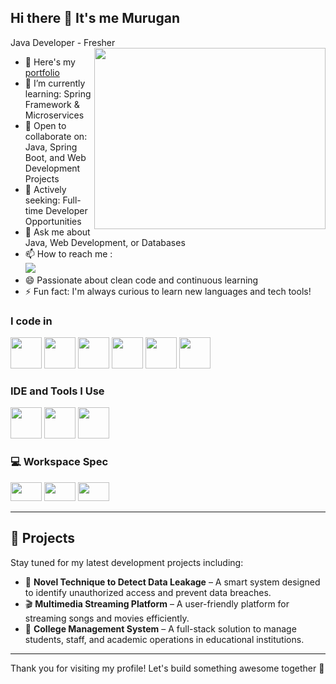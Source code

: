 ## Hi there 👋 It's me Murugan

Java Developer - Fresher
<img align="right" width="370" height="290" src="https://i.pinimg.com/originals/47/f0/34/47f0342cec72b800463bf003eac1257e.gif">
- 🔭 Here's my [portfolio]()                                                 
- 🌱 I’m currently learning: Spring Framework & Microservices
- 👯 Open to collaborate on: Java, Spring Boot, and Web Development Projects
- 👀  Actively seeking: Full-time Developer Opportunities
- 💬 Ask me about Java, Web Development, or Databases
- 📫 How to reach me :
<br />[<img src="https://img.shields.io/badge/LinkedIn-0077B5?style=for-the-badge&logo=linkedin&logoColor=white" />](https://www.linkedin.com/in/murugan-ravi-0974a42bb)
- 😄 Passionate about clean code and continuous learning
- ⚡ Fun fact: I'm always curious to learn new languages and tech tools!


### I code in
  <img height="50" width="50" src="https://img.icons8.com/color/48/000000/java-coffee-cup-logo.png" /> <img height="50" width="50" src="https://img.icons8.com/color/48/000000/html-5.png" /> <img height="50" width="50" src="https://img.icons8.com/color/48/000000/css3.png" />
<img height="50" width="50" src="https://img.icons8.com/?size=100&id=EzPCiQUqWWEa&format=png&color=000000" /> <img height="50" width="50" src="https://img.icons8.com/color/48/000000/javascript.png"/> <img height="50" width="50" src="https://img.icons8.com/?size=100&id=J6KcaRLsTgpZ&format=png&color=000000" /> 

### IDE and Tools I Use
<img height="50" width="50" src="https://img.icons8.com/?size=100&id=2GRTwFZR2Tqj&format=png&color=000000" /> <img height="50" width="50" src="https://img.icons8.com/color/48/000000/visual-studio-code-2019.png"/> <img height="50" width="50" src="https://img.icons8.com/color/50/000000/git.png"/> 

### 💻 Workspace Spec
<img height="30" width="50" src="https://img.icons8.com/?size=100&id=BxJ0Pct2Gxa3&format=png&color=000000"/> <img height="30" width="50" src="https://img.icons8.com/?size=100&id=4gOsVGPywkWU&format=png&color=000000"/>  <img height="30" width="50" src="https://img.icons8.com/?size=100&id=108792&format=png&color=000000"/> 

---

## 🚀 Projects

Stay tuned for my latest development projects including:
- 🧠 **Novel Technique to Detect Data Leakage** – A smart system designed to identify unauthorized access and prevent data breaches.
- 🎬 **Multimedia Streaming Platform** – A user-friendly platform for streaming songs and movies efficiently.
- 🏫 **College Management System** – A full-stack solution to manage students, staff, and academic operations in educational institutions.
  
---

Thank you for visiting my profile! Let's build something awesome together 🚀
